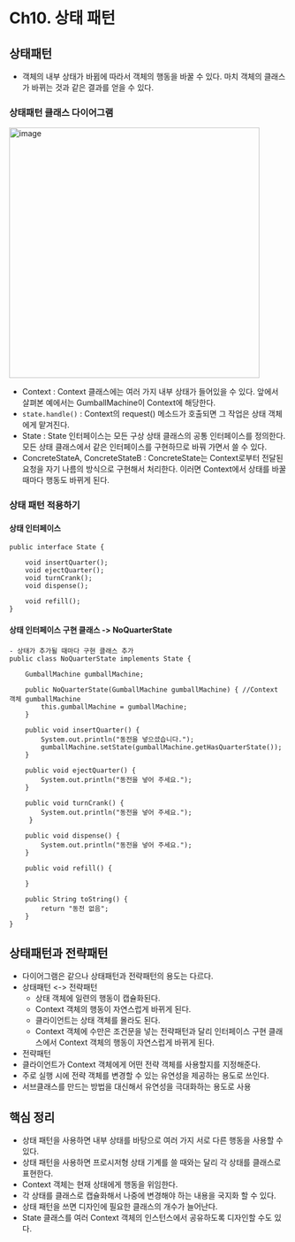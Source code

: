 # Ch10. 상태 패턴 

## 상태패턴
- 객체의 내부 상태가 바뀜에 따라서 객체의 행동을 바꿀 수 있다. 마치 객체의 클래스가 바뀌는 것과 같은 결과를 얻을 수 있다.

### 상태패턴 클래스 다이어그램 
<img width="453" alt="image" src="https://github.com/user-attachments/assets/8e6ac64f-4e1e-4633-9de3-eadbd1bd60dd">

- Context : Context 클래스에는 여러 가지 내부 상태가 들어있을 수 있다. 앞에서 살펴본 예에서는 GumballMachine이 Context에 해당한다.
 - `state.handle()` : Context의 request() 메소드가 호출되면 그 작업은 상태 객체에게 맡겨진다. 
- State : State 인터페이스는 모든 구상 상태 클래스의 공통 인터페이스를 정의한다. 모든 상태 클래스에서 같은 인터페이스를 구현하므로 바꿔 가면서 쓸 수 있다. 
- ConcreteStateA, ConcreteStateB : ConcreteState는 Context로부터 전달된 요청을 자기 나름의 방식으로 구현해서 처리한다. 이러면 Context에서 상태를 바꿀 때마다 행동도 바뀌게 된다. 

### 상태 패턴 적용하기 

#### 상태 인터페이스 
```
public interface State {

	void insertQuarter();
	void ejectQuarter();
	void turnCrank();
	void dispense();

	void refill();
}
```

#### 상태 인터페이스 구현 클래스 -> NoQuarterState 
```
- 상태가 추가될 때마다 구현 클래스 추가 
public class NoQuarterState implements State {

    GumballMachine gumballMachine;

    public NoQuarterState(GumballMachine gumballMachine) { //Context 객체 gumballMachine
        this.gumballMachine = gumballMachine;
    }

	public void insertQuarter() {
		System.out.println("동전을 넣으셨습니다.");
		gumballMachine.setState(gumballMachine.getHasQuarterState());
	}

	public void ejectQuarter() {
		System.out.println("동전을 넣어 주세요.");
	}

	public void turnCrank() {
		System.out.println("동전을 넣어 주세요.");
	 }

	public void dispense() {
		System.out.println("동전을 넣어 주세요.");
	}

	public void refill() {

	}

	public String toString() {
		return "동전 없음";
	}
}
```


## 상태패턴과 전략패턴 
- 다이어그램은 같으나 상태패턴과 전략패턴의 용도는 다르다.
- 상태패턴 <-> 전략패턴
  - 상태 객체에 일련의 행동이 캡슐화된다.
  - Context 객체의 행동이 자연스럽게 바뀌게 된다.
  - 클라이언트는 상태 객체를 몰라도 된다.
  - Context 객체에 수만은 조건문을 넣는 전략패턴과 달리 인터페이스 구현 클래스에서 Context 객체의 행동이 자연스럽게 바뀌게 된다.
- 전략패턴
 - 클라이언트가 Context 객체에게 어떤 전략 객체를 사용할지를 지정해준다.
 - 주로 실행 시에 전략 객체를 변경할 수 있는 유연성을 제공하는 용도로 쓰인다.
 - 서브클래스를 만드는 방법을 대신해서 유연성을 극대화하는 용도로 사용

## 핵심 정리 
- 상태 패턴을 사용하면 내부 상태를 바탕으로 여러 가지 서로 다른 행동을 사용할 수 있다.
- 상태 패턴을 사용하면 프로시저형 상태 기계를 쓸 때와는 달리 각 상태를 클래스로 표현한다.
- Context 객체는 현재 상태에게 행동을 위임한다.
- 각 상태를 클래스로 캡슐화해서 나중에 변경해야 하는 내용을 국지화 할 수 있다.
- 상태 패턴을 쓰면 디자인에 필요한 클래스의 개수가 늘어난다.
- State 클래스를 여러 Context 객체의 인스턴스에서 공유하도록 디자인할 수도 있다.
